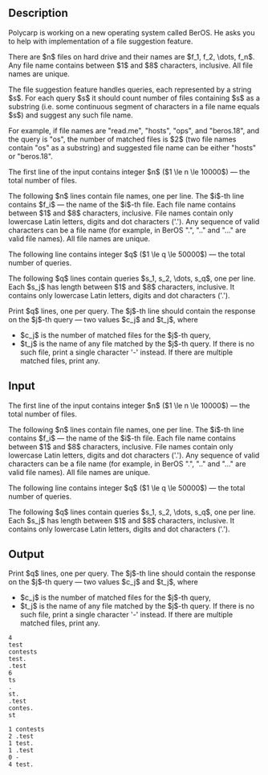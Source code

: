 ## Description

<div><p>Polycarp is working on a new operating system called BerOS. He asks you to help with implementation of a file suggestion feature.</p><p>There are $n$ files on hard drive and their names are $f_1, f_2, \dots, f_n$. Any file name contains between $1$ and $8$ characters, inclusive. All file names are unique.</p><p>The file suggestion feature handles queries, each represented by a string $s$. For each query $s$ it should count number of files containing $s$ as a substring (i.e. some continuous segment of characters in a file name equals $s$) and suggest any such file name.</p><p>For example, if file names are "<span class="tex-font-style-tt">read.me</span>", "<span class="tex-font-style-tt">hosts</span>", "<span class="tex-font-style-tt">ops</span>", and "<span class="tex-font-style-tt">beros.18</span>", and the query is "<span class="tex-font-style-tt">os</span>", the number of matched files is $2$ (two file names contain "<span class="tex-font-style-tt">os</span>" as a substring) and suggested file name can be either "<span class="tex-font-style-tt">hosts</span>" or "<span class="tex-font-style-tt">beros.18</span>".</p></div><div class="input-specification"><p>The first line of the input contains integer $n$ ($1 \le n \le 10000$) — the total number of files.</p><p>The following $n$ lines contain file names, one per line. The $i$-th line contains $f_i$ — the name of the $i$-th file. Each file name contains between $1$ and $8$ characters, inclusive. File names contain only lowercase Latin letters, digits and dot characters ('<span class="tex-font-style-tt">.</span>'). Any sequence of valid characters can be a file name (for example, in BerOS "<span class="tex-font-style-tt">.</span>", "<span class="tex-font-style-tt">..</span>" and "<span class="tex-font-style-tt">...</span>" are valid file names). All file names are unique.</p><p>The following line contains integer $q$ ($1 \le q \le 50000$) — the total number of queries.</p><p>The following $q$ lines contain queries $s_1, s_2, \dots, s_q$, one per line. Each $s_j$ has length between $1$ and $8$ characters, inclusive. It contains only lowercase Latin letters, digits and dot characters ('<span class="tex-font-style-tt">.</span>').</p></div><div class="output-specification"><p>Print $q$ lines, one per query. The $j$-th line should contain the response on the $j$-th query — two values $c_j$ and $t_j$, where</p><ul> <li> $c_j$ is the number of matched files for the $j$-th query, </li><li> $t_j$ is the name of any file matched by the $j$-th query. If there is no such file, print a single character '<span class="tex-font-style-tt">-</span>' instead. If there are multiple matched files, print any. </li></ul></div>

## Input

<p>The first line of the input contains integer $n$ ($1 \le n \le 10000$) — the total number of files.</p><p>The following $n$ lines contain file names, one per line. The $i$-th line contains $f_i$ — the name of the $i$-th file. Each file name contains between $1$ and $8$ characters, inclusive. File names contain only lowercase Latin letters, digits and dot characters ('<span class="tex-font-style-tt">.</span>'). Any sequence of valid characters can be a file name (for example, in BerOS "<span class="tex-font-style-tt">.</span>", "<span class="tex-font-style-tt">..</span>" and "<span class="tex-font-style-tt">...</span>" are valid file names). All file names are unique.</p><p>The following line contains integer $q$ ($1 \le q \le 50000$) — the total number of queries.</p><p>The following $q$ lines contain queries $s_1, s_2, \dots, s_q$, one per line. Each $s_j$ has length between $1$ and $8$ characters, inclusive. It contains only lowercase Latin letters, digits and dot characters ('<span class="tex-font-style-tt">.</span>').</p>

## Output

<p>Print $q$ lines, one per query. The $j$-th line should contain the response on the $j$-th query — two values $c_j$ and $t_j$, where</p><ul> <li> $c_j$ is the number of matched files for the $j$-th query, </li><li> $t_j$ is the name of any file matched by the $j$-th query. If there is no such file, print a single character '<span class="tex-font-style-tt">-</span>' instead. If there are multiple matched files, print any. </li></ul>





```input1
4
test
contests
test.
.test
6
ts
.
st.
.test
contes.
st

```




```output1
1 contests
2 .test
1 test.
1 .test
0 -
4 test.

```



